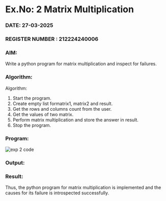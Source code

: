 # Ex.No: 2   Matrix Multiplication 

### DATE: 27-03-2025


### REGISTER NUMBER : 212224240006

### AIM:



Write a python program for matrix multiplication and inspect for failures.
 
### Algorithm:

Algorithm:



1. Start the program.
2. Create empty list formatrix1, matrix2 and result.
3. Get the rows and columns count from the user.
4. Get the values of two matrix.
5. Perform matrix multiplication and store the answer in result.
6. Stop the program.
### Program:


![exp 2 code](https://github.com/user-attachments/assets/ead7465e-03f8-4528-966a-c79e33c77d4e)














### Output:









### Result:




Thus, the python program for matrix multiplication is implemented and the causes for its failure is introspected successfully.

